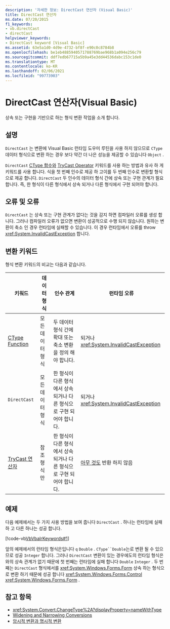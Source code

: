 ```yaml
---
description: '자세한 정보: DirectCast 연산자 (Visual Basic)'
title: DirectCast 연산자
ms.date: 07/20/2015
f1_keywords:
- vb.directCast
- directCast
helpviewer_keywords:
- DirectCast keyword [Visual Basic]
ms.assetid: 63e5a1d0-4d9e-4732-bf8f-e90c0c8784b8
ms.openlocfilehash: be1eb4885940571788769bae968b1a094e256c79
ms.sourcegitcommit: ddf7edb67715a5b9a45e3dd44536dabc153c1de0
ms.translationtype: MT
ms.contentlocale: ko-KR
ms.lasthandoff: 02/06/2021
ms.locfileid: "99773903"
---
```

# <a name="directcast-operator-visual-basic"></a>DirectCast 연산자(Visual Basic)

상속 또는 구현을 기반으로 하는 형식 변환 작업을 소개 합니다.  
  
## <a name="remarks"></a>설명  

 `DirectCast` 는 변환에 Visual Basic 런타임 도우미 루틴을 사용 하지 않으므로 `CType` 데이터 형식으로 변환 하는 경우 보다 약간 더 나은 성능을 제공할 수 있습니다 `Object` .  
  
 `DirectCast` [CType 함수와](../functions/ctype-function.md) [TryCast Operator](trycast-operator.md) 키워드를 사용 하는 방법과 유사 하 게 키워드를 사용 합니다. 식을 첫 번째 인수로 제공 하 고이를 두 번째 인수로 변환할 형식으로 제공 합니다. `DirectCast` 두 인수의 데이터 형식 간에 상속 또는 구현 관계가 필요 합니다. 즉, 한 형식이 다른 형식에서 상속 되거나 다른 형식에서 구현 되어야 합니다.  
  
## <a name="errors-and-failures"></a>오류 및 오류  

 `DirectCast` 는 상속 또는 구현 관계가 없다는 것을 감지 하면 컴파일러 오류를 생성 합니다. 그러나 컴파일러 오류가 없으면 변환이 성공적으로 수행 되지 않습니다. 원하는 변환이 축소 인 경우 런타임에 실패할 수 있습니다. 이 경우 런타임에서 오류를 throw <xref:System.InvalidCastException> 합니다.  
  
## <a name="conversion-keywords"></a>변환 키워드  

 형식 변환 키워드의 비교는 다음과 같습니다.  
  
|키워드|데이터 형식|인수 관계|런타임 오류|  
|---|---|---|---|  
|[CType Function](../functions/ctype-function.md)|모든 데이터 형식|두 데이터 형식 간에 확대 또는 축소 변환을 정의 해야 합니다.|되거나 <xref:System.InvalidCastException>|  
|`DirectCast`|모든 데이터 형식|한 형식이 다른 형식에서 상속 되거나 다른 형식으로 구현 되어야 합니다.|되거나 <xref:System.InvalidCastException>|  
|[TryCast 연산자](trycast-operator.md)|참조 형식만|한 형식이 다른 형식에서 상속 되거나 다른 형식으로 구현 되어야 합니다.|[아무 것도](../nothing.md) 반환 하지 않음|  
  
## <a name="example"></a>예제  

 다음 예제에서는 두 가지 사용 방법을 보여 줍니다 `DirectCast` . 하나는 런타임에 실패 하 고 다른 하나는 성공 합니다.  
  
 [!code-vb[VbVbalrKeywords#1](~/samples/snippets/visualbasic/VS_Snippets_VBCSharp/VbVbalrKeywords/VB/Class1.vb#1)]  
  
 앞의 예제에서의 런타임 형식은입니다 `q` `Double` . `CType``Double`는로 변환 될 수 있으므로 성공 `Integer` 합니다. 그러나 `DirectCast` 변환이 있는 경우에도의 런타임 형식은와의 상속 관계가 없기 때문에 첫 번째는 런타임에 실패 합니다 `Double` `Integer` . 두 번째는 `DirectCast` 형식에서를 <xref:System.Windows.Forms.Form> 상속 하는 형식으로 변환 하기 때문에 성공 합니다 <xref:System.Windows.Forms.Control> <xref:System.Windows.Forms.Form> .  
  
## <a name="see-also"></a>참고 항목

- <xref:System.Convert.ChangeType%2A?displayProperty=nameWithType>
- [Widening and Narrowing Conversions](../../programming-guide/language-features/data-types/widening-and-narrowing-conversions.md)
- [암시적 변환과 명시적 변환](../../programming-guide/language-features/data-types/implicit-and-explicit-conversions.md)
